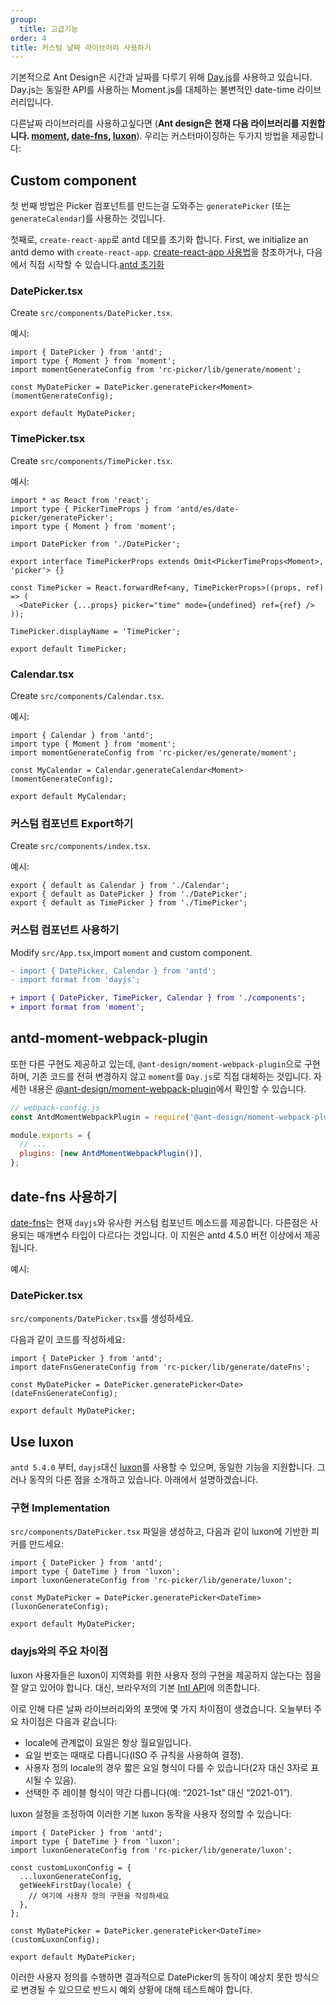```yaml
---
group:
  title: 고급기능
order: 4
title: 커스텀 날짜 라이브러리 사용하기
---
```


기본적으로 Ant Design은 시간과 날짜를 다루기 위해 [Day.js](https://day.js.org)를 사용하고 있습니다.  
Day.js는 동일한 API를 사용하는 Moment.js를 대체하는 불변적인 date-time 라이브러리입니다.

다른날짜 라이브러리를 사용하고싶다면 (**Ant design은 현재 다음 라이브러리를 지원합니다. [moment](http://momentjs.com/), [date-fns](https://date-fns.org), [luxon](https://moment.github.io/luxon/)**). 우리는 커스터마이징하는 두가지 방법을 제공합니다:

## Custom component

첫 번째 방법은 Picker 컴포넌트를 만드는걸 도와주는 `generatePicker` (또는 `generateCalendar`)를 사용하는 것입니다.

첫째로, `create-react-app`로 antd 데모를 초기화 합니다. First, we initialize an antd demo with `create-react-app`. [create-react-app 사용법](/docs/react/use-with-create-react-app)을 참조하거나, 다음에서 직접 시작할 수 있습니다.[antd 초기화](https://github.com/xiaohuoni/antd4-generate-picker/commit/47fec964e36d48bd15760f8f5abcb9655c259aa6)

### DatePicker.tsx

Create `src/components/DatePicker.tsx`.

예시:

```tsx
import { DatePicker } from 'antd';
import type { Moment } from 'moment';
import momentGenerateConfig from 'rc-picker/lib/generate/moment';

const MyDatePicker = DatePicker.generatePicker<Moment>(momentGenerateConfig);

export default MyDatePicker;
```

### TimePicker.tsx

Create `src/components/TimePicker.tsx`.

예시:

```tsx
import * as React from 'react';
import type { PickerTimeProps } from 'antd/es/date-picker/generatePicker';
import type { Moment } from 'moment';

import DatePicker from './DatePicker';

export interface TimePickerProps extends Omit<PickerTimeProps<Moment>, 'picker'> {}

const TimePicker = React.forwardRef<any, TimePickerProps>((props, ref) => (
  <DatePicker {...props} picker="time" mode={undefined} ref={ref} />
));

TimePicker.displayName = 'TimePicker';

export default TimePicker;
```

### Calendar.tsx

Create `src/components/Calendar.tsx`.

예시:

```tsx
import { Calendar } from 'antd';
import type { Moment } from 'moment';
import momentGenerateConfig from 'rc-picker/es/generate/moment';

const MyCalendar = Calendar.generateCalendar<Moment>(momentGenerateConfig);

export default MyCalendar;
```

### 커스텀 컴포넌트 Export하기

Create `src/components/index.tsx`.

예시:

```tsx
export { default as Calendar } from './Calendar';
export { default as DatePicker } from './DatePicker';
export { default as TimePicker } from './TimePicker';
```

### 커스텀 컴포넌트 사용하기

Modify `src/App.tsx`,import `moment` and custom component.

```diff
- import { DatePicker, Calendar } from 'antd';
- import format from 'dayjs';

+ import { DatePicker, TimePicker, Calendar } from './components';
+ import format from 'moment';
```

## antd-moment-webpack-plugin

또한 다른 구현도 제공하고 있는데, `@ant-design/moment-webpack-plugin`으로 구현하며, 기존 코드를 전혀 변경하지 않고 `moment`를 `Day.js`로 직접 대체하는 것입니다. 자세한 내용은 [@ant-design/moment-webpack-plugin](https://github.com/ant-design/antd-moment-webpack-plugin)에서 확인할 수 있습니다.

```js
// webpack-config.js
const AntdMomentWebpackPlugin = require('@ant-design/moment-webpack-plugin');

module.exports = {
  // ...
  plugins: [new AntdMomentWebpackPlugin()],
};
```

## date-fns 사용하기

[date-fns](https://date-fns.org/)는 현재 `dayjs`와 유사한 커스텀 컴포넌트 메소드를 제공합니다. 다른점은 사용되는 매개변수 타입이 다르다는 것입니다. 이 지원은 antd 4.5.0 버전 이상에서 제공됩니다.

예시:

### DatePicker.tsx

`src/components/DatePicker.tsx`를 생성하세요.

다음과 같이 코드를 작성하세요:

```tsx
import { DatePicker } from 'antd';
import dateFnsGenerateConfig from 'rc-picker/lib/generate/dateFns';

const MyDatePicker = DatePicker.generatePicker<Date>(dateFnsGenerateConfig);

export default MyDatePicker;
```

## Use luxon

`antd 5.4.0` 부터, `dayjs`대신 [luxon](https://moment.github.io/luxon/)를 사용할 수 있으며, 동일한 기능을 지원합니다. 그러나 동작의 다른 점을 소개하고 있습니다. 아래에서 설명하겠습니다.

### 구현 Implementation

`src/components/DatePicker.tsx` 파일을 생성하고, 다음과 같이 luxon에 기반한 피커를 만드세요:

```tsx
import { DatePicker } from 'antd';
import type { DateTime } from 'luxon';
import luxonGenerateConfig from 'rc-picker/lib/generate/luxon';

const MyDatePicker = DatePicker.generatePicker<DateTime>(luxonGenerateConfig);

export default MyDatePicker;
```

### dayjs와의 주요 차이점

luxon 사용자들은 luxon이 지역화를 위한 사용자 정의 구현을 제공하지 않는다는 점을 잘 알고 있어야 합니다. 대신, 브라우저의 기본 [Intl API](https://developer.mozilla.org/en-US/docs/Web/JavaScript/Reference/Global_Objects/Intl)에 의존합니다.

이로 인해 다른 날짜 라이브러리와의 포맷에 몇 가지 차이점이 생겼습니다. 오늘부터 주요 차이점은 다음과 같습니다:

- locale에 관계없이 요일은 항상 월요일입니다.
- 요일 번호는 때때로 다릅니다(ISO 주 규칙을 사용하여 결정).
- 사용자 정의 locale의 경우 짧은 요일 형식이 다를 수 있습니다(2자 대신 3자로 표시될 수 있음).
- 선택한 주 레이블 형식이 약간 다릅니다(예: “2021-1st” 대신 “2021-01”).

luxon 설정을 조정하여 이러한 기본 luxon 동작을 사용자 정의할 수 있습니다:

```tsx
import { DatePicker } from 'antd';
import type { DateTime } from 'luxon';
import luxonGenerateConfig from 'rc-picker/lib/generate/luxon';

const customLuxonConfig = {
  ...luxonGenerateConfig,
  getWeekFirstDay(locale) {
    // 여기에 사용자 정의 구현을 작성하세요
  },
};

const MyDatePicker = DatePicker.generatePicker<DateTime>(customLuxonConfig);

export default MyDatePicker;
```

이러한 사용자 정의를 수행하면 결과적으로 DatePicker의 동작이 예상치 못한 방식으로 변경될 수 있으므로 반드시 예외 상황에 대해 테스트해야 합니다.
